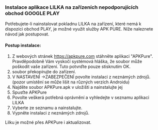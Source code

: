 ### Instalace aplikace LILKA na zařízeních nepodporujících obchod GOOGLE PLAY

Potřebujete-li nainstalovat pokladnu LILKA na zařízení, které nemá k dispozici obchod PLAY, je možné využít služby APK PURE. Níže naleznete návod jak postupovat.

#### Postup instalace:

1. Z webových stránek https://apkpure.com stáhněte aplikaci "APKPure". Pravděpodobně Vám vyskočí systémová hláška, že soubor může poškodit vaše zařízení. Tuto potvrďte pouze stisknutím OK.
2. soubor překopírujte do zařízení.
3. V NASTAVENÍ -&gt;ZABEZPEČENÍ povolte instalaci z neznámých zdrojů. \(pozor umístění se může lišit na různých verzích Androidu\)
4. Najděte soubor APKPure.apk v uložišti a nainstalujte jej 
5. Spusťte APKPure
6. Povolte veškerá potřebná oprávnění a vyhledejte v seznamu aplikaci LILKA
7. Vyberte ze seznamu a nainstalujte.
8. Vypněte instalaci z neznámých zdrojů.



Lilku je možné přes APKPure i aktualizovat.



